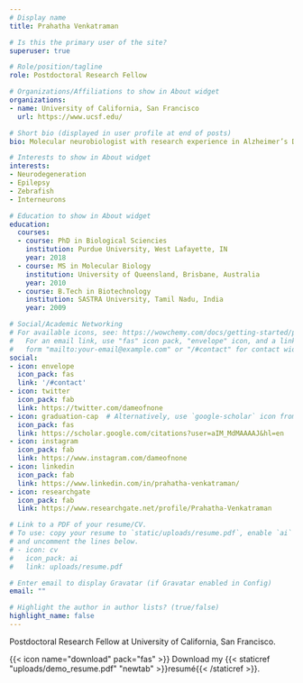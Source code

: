 ```yaml
---
# Display name
title: Prahatha Venkatraman

# Is this the primary user of the site?
superuser: true

# Role/position/tagline
role: Postdoctoral Research Fellow

# Organizations/Affiliations to show in About widget
organizations:
- name: University of California, San Francisco
  url: https://www.ucsf.edu/

# Short bio (displayed in user profile at end of posts)
bio: Molecular neurobiologist with research experience in Alzheimer’s Disease, Retinal Degeneration and Mechanobiology.  

# Interests to show in About widget
interests:
- Neurodegeneration
- Epilepsy
- Zebrafish
- Interneurons 

# Education to show in About widget
education:
  courses:
  - course: PhD in Biological Sciencies
    institution: Purdue University, West Lafayette, IN
    year: 2018
  - course: MS in Molecular Biology
    institution: University of Queensland, Brisbane, Australia
    year: 2010
  - course: B.Tech in Biotechnology
    institution: SASTRA University, Tamil Nadu, India
    year: 2009

# Social/Academic Networking
# For available icons, see: https://wowchemy.com/docs/getting-started/page-builder/#icons
#   For an email link, use "fas" icon pack, "envelope" icon, and a link in the
#   form "mailto:your-email@example.com" or "/#contact" for contact widget.
social:
- icon: envelope
  icon_pack: fas
  link: '/#contact'
- icon: twitter
  icon_pack: fab
  link: https://twitter.com/dameofnone
- icon: graduation-cap  # Alternatively, use `google-scholar` icon from `ai` icon pack
  icon_pack: fas
  link: https://scholar.google.com/citations?user=aIM_MdMAAAAJ&hl=en
- icon: instagram
  icon_pack: fab
  link: https://www.instagram.com/dameofnone
- icon: linkedin
  icon_pack: fab
  link: https://www.linkedin.com/in/prahatha-venkatraman/
- icon: researchgate
  icon_pack: fab
  link: https://www.researchgate.net/profile/Prahatha-Venkatraman

# Link to a PDF of your resume/CV.
# To use: copy your resume to `static/uploads/resume.pdf`, enable `ai` icons in `params.toml`, 
# and uncomment the lines below.
# - icon: cv
#   icon_pack: ai
#   link: uploads/resume.pdf

# Enter email to display Gravatar (if Gravatar enabled in Config)
email: ""

# Highlight the author in author lists? (true/false)
highlight_name: false
---
```


Postdoctoral Research Fellow at University of California, San Francisco.

{{< icon name="download" pack="fas" >}} Download my {{< staticref "uploads/demo_resume.pdf" "newtab" >}}resumé{{< /staticref >}}.
